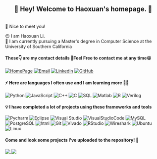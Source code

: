 <h2 align="center">👋 Hey! Welcome to Haoxuan's homepage. 🤩</h2>
<br />
🙌  Nice to meet you!

😉  I am Haoxuan Li.  
🏫  I am currently pursuing a Master's degree in Computer Science at the University of Southern California 



#### These👇 are my contact details 📱Feel Free to contact me at any time😜

[![HomePage](https://img.shields.io/badge/HomePage-Haoxuan_Li-AFEEEE?style=flat-square&logo=googlescholar&logoColor=white)](https://github.com/HauxLee)
[![Email](https://img.shields.io/badge/Email-lihaoxua@usc.edu-008000?style=flat-square&logo=Gmail&logoColor=white)](https://mail.google.com/)
[![Linkedin](https://img.shields.io/badge/Linkedin-Haoxuan_Li-blue?style=flat-square&logo=linkedin&logoColor=white)](https://www.linkedin.com/in/haoxuanli)
[![GitHub](https://img.shields.io/badge/GitHub-HauxLee-C0C0C0?style=flat-square&logo=github&logoColor=white)](https://github.com/HauxLee)


#### ⚡ Here are languages I often use and I am learning more 🙇‍♂️

![Python](https://img.shields.io/badge/-Python-3776AB?style=flat-square&logo=python&logoColor=white)
![JavaScript](https://img.shields.io/badge/-JavaScript-F7DF1E?style=flat-square&logo=javascript&logoColor=white)
![C++](https://img.shields.io/badge/-C++-00599C?style=flat-square&logo=cplusplus&logoColor=white)
![C](https://img.shields.io/badge/-C-A8B9CC?style=flat-square&logo=c&logoColor=white)
![SQL](https://img.shields.io/badge/-SQL-003B57)
![Matlab](https://img.shields.io/badge/-MATLAB-FF9E0F)
![R](https://img.shields.io/badge/-R-276DC3?style=flat-square&logo=r&logoColor=white)
![Verilog](https://img.shields.io/badge/-Verilog-20C997)


#### 💡 I have completed a lot of projects using these frameworks and tools 

![Pycharm](https://img.shields.io/badge/-Pycharm-000000?style=flat-square&logo=pycharm&logoColor=white)
![Eclipse](https://img.shields.io/badge/-Eclipse-2C2255?style=flat-square&logo=eclipseide&logoColor=white)
![Visual Studio](https://img.shields.io/badge/-VisualStudio-5C2D91?style=flat-square&logo=visualstudio&logoColor=white)
![VisualStudioCode](https://img.shields.io/badge/-VSCode-007ACC?style=flat-square&logo=visualstudiocode&logoColor=white)
![MySQL](https://img.shields.io/badge/-MySQL-4479A1?style=flat-square&logo=mysql&logoColor=white)
![PostgreSQL](https://img.shields.io/badge/-PostgreSQL-4169E1?style=flat-square&logo=postgresql&logoColor=white)
![html](https://img.shields.io/badge/-html-E34F26?style=flat-square&logo=html5&logoColor=white)
![Git](https://img.shields.io/badge/-Git-F05032?style=flat-square&logo=git&logoColor=white)
![Vivado](https://img.shields.io/badge/-Vivado-F07355)
![RStudio](https://img.shields.io/badge/-RStudio-75AADB?style=flat-square&logo=rstudio&logoColor=white)
![Wireshark](https://img.shields.io/badge/-Wireshark-1679A7?style=flat-square&logo=wireshark&logoColor=white)
![Ubuntu](https://img.shields.io/badge/-Ubuntu-E95420?style=flat-square&logo=ubuntu&logoColor=white)
![Linux](https://img.shields.io/badge/-Linux-FCC624?style=flat-square&logo=linux&logoColor=black)


<!-- <img height="130px" src="https://github-readme-stats.vercel.app/api?username=HauxLee&hide_title=true&show_icons=true&hide=issues&include_all_commits=true&count_private=true&theme=graywhite&hide_border=true&bg_color=45,ff7979,ffd479,fffc79,73fa79" alt="Haoxuan's GitHub Stats"> <img height="130px" src="https://github-readme-stats.vercel.app/api/top-langs?username=HauxLee&hide_title=true&layout=compact&theme=graywhite&hide_border=true&bg_color=45,fffc79,73fa79,75f0db" alt="Most Used Languages">
-->

#### Come and look some projects I've uploaded to the repository! 👀


<a href="https://github.com/HauxLee/Hybrid-Error-Data-Cleaning-Technology-for-Human-In-The-Loop">
  <img align="center" src="https://github-readme-stats.vercel.app/api/pin/?username=HauxLee&repo=Hybrid-Error-Data-Cleaning-Technology-for-Human-In-The-Loop&theme=buefy" />
</a>
<a href="https://github.com/Xuenew/PyTopicsApiExplore">
  <img align="center" src="https://github-readme-stats.vercel.app/api/pin/?username=Xuenew&repo=PyTopicsApiExplore&theme=buefy" />
</a>

